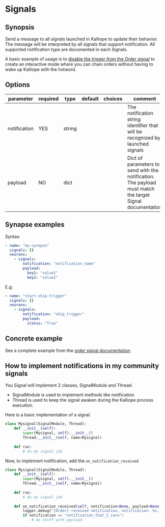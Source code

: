 # Signals

## Synopsis

Send a message to all signals launched in Kalliope to update their behavior.
The message will be interpreted by all signals that support notification. 
All supported notification type are documented in each Signals.

A basic example of usage is to [disable the trigger from the Order signal](../../signals/order#control-from-the-signal-neuron) to create an interactive mode where you can chain orders without having to wake up Kalliope with the hotword.

## Options

| parameter    | required | type   | default | choices | comment                                                                                                  |
|--------------|----------|--------|---------|---------|----------------------------------------------------------------------------------------------------------|
| notification | YES      | string |         |         | The notification string identifier that will be recognized by launched signals                           |
| payload      | NO       | dict   |         |         | Dict of parameters to send with the notification. The payload must match the target Signal documentation |


## Synapse examples

Syntax:
```yml
- name: "my-synapse"
  signals: {}
  neurons:
    - signals:
        notification: "notification_name"
        payload:
          key1: "value1"
          key2: "value2"
```
  
E.g:
```yml
- name: "start-skip-trigger"
  signals: {}
  neurons:
    - signals:
        notification: "skip_trigger"
        payload:
          status: "True"
```



## Concrete example

See a complete example from the [order signal documentation](../../signals/order#control-from-the-signal-neuron).

## How to implement notifications in my community signals

You Signal will implement 2 classes, SignalModule and Thread.

- SignalModule is used to implement methods like notification
- Thread is used to keep the signal awaken during the Kalliope process execution.

Here is a basic implementation of a signal.
```python
class Mysignal(SignalModule, Thread):
    def __init__(self):
        super(Mysignal, self).__init__()
        Thread.__init__(self, name=Mysignal)
    
    def run:
        # do my signal job
```

Now, to implement notification, add the `on_notification_received`

```python
class Mysignal(SignalModule, Thread):
    def __init__(self):
        super(Mysignal, self).__init__()
        Thread.__init__(self, name=Mysignal)
        
    def run:
        # do my signal job
    
    def on_notification_received(self, notification=None, payload=None):
        logger.debug("[Order] received notification, notification: %s, payload: %s" % (notification, payload))
        if notification == "notification_that_I_care":
            # do stuff with payload
```

